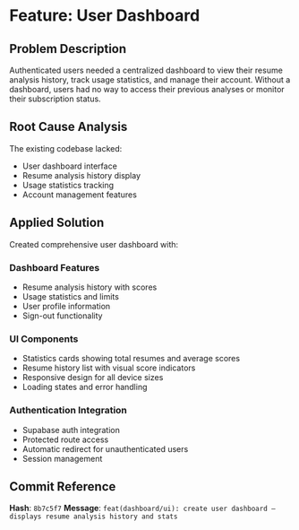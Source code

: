 # Feature: User Dashboard

## Problem Description
Authenticated users needed a centralized dashboard to view their resume analysis history, track usage statistics, and manage their account. Without a dashboard, users had no way to access their previous analyses or monitor their subscription status.

## Root Cause Analysis
The existing codebase lacked:
- User dashboard interface
- Resume analysis history display
- Usage statistics tracking
- Account management features

## Applied Solution
Created comprehensive user dashboard with:

### Dashboard Features
- Resume analysis history with scores
- Usage statistics and limits
- User profile information
- Sign-out functionality

### UI Components
- Statistics cards showing total resumes and average scores
- Resume history list with visual score indicators
- Responsive design for all device sizes
- Loading states and error handling

### Authentication Integration
- Supabase auth integration
- Protected route access
- Automatic redirect for unauthenticated users
- Session management

## Commit Reference
**Hash**: `8b7c5f7`
**Message**: `feat(dashboard/ui): create user dashboard — displays resume analysis history and stats`